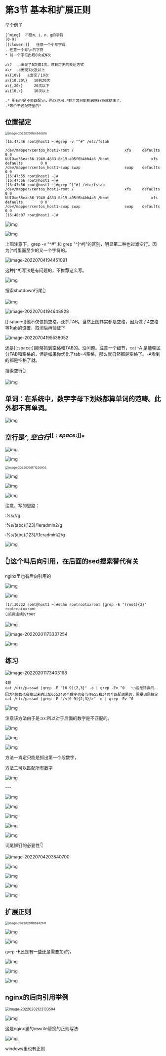 # 第3节 基本和扩展正则



举个例子

```
[^ming]  不是m、i、n、g的字符
[0-9]
[[:lower:]]   任意一个小写字母
. 任意一个非\n的字符
* 前一个字符出现0次或N次

a\?   a出现了0次或1次，可有可无的表达方式
a\+   a出现1次及以上
a\{10\}   a出现了10次
a\{10,20\}   10到20次
a\{,20\}     20次以下
a\{10,\}     10次以上

.* 所有但是不能匹配\n，所以你用.*抓全文只能抓到换行符就结束了，
.*等价于通配符里的*

```



## 位置锚定

<img src="3-基本和扩展正则.assets/image-20220201164946816.png" alt="image-20220201164946816" style="zoom:67%;" /> 

```
[16:47:46 root@host1 ~]#grep -v "^#" /etc/fstab

/dev/mapper/centos_host1-root /                       xfs     defaults        0 0
UUID=e36eac36-1940-4883-8c19-a05f6b4bb4a6 /boot                   xfs     defaults        0 0
/dev/mapper/centos_host1-swap swap                    swap    defaults        0 0
[16:47:55 root@host1 ~]#
[16:47:56 root@host1 ~]#
[16:47:56 root@host1 ~]#grep ^[^#] /etc/fstab
/dev/mapper/centos_host1-root /                       xfs     defaults        0 0
UUID=e36eac36-1940-4883-8c19-a05f6b4bb4a6 /boot                   xfs     defaults        0 0
/dev/mapper/centos_host1-swap swap                    swap    defaults        0 0
[16:48:07 root@host1 ~]#

```

![img](3-基本和扩展正则.assets/clip_image006.jpg)

![img](3-基本和扩展正则.assets/clip_image008.jpg)

上图注意下，grep -v "^#" 和 grep "^\[^#\]"的区别，明显第二种也过滤空行。因为\[^#]里面至少的又一个字符的。

![image-20220704194451091](3-基本和扩展正则.assets/image-20220704194451091.png)

这种\[^#\]写法是有问题的，不推荐这么写。



![img](3-基本和扩展正则.assets/clip_image010.jpg)

搜索shutdown行尾👆

![img](3-基本和扩展正则.assets/clip_image012.jpg)

![image-20220704194648828](3-基本和扩展正则.assets/image-20220704194648828.png)

[[:space:]]他不仅仅抓空格，还抓TAB。当然上图其实都是空格，因为做了4空格等1tab的设置，取消后再验证下

![image-20220704195538052](3-基本和扩展正则.assets/image-20220704195538052.png)

还是[[:space:]]能够抓到空格和TAB的。没问题。注意一个细节，cat -A 是能够区分TAB和空格的，但是如果你优化了tab=4空格，那么就自然都是空格了。-A看到的都是空格了就。

搜索空行👆

![img](3-基本和扩展正则.assets/clip_image014.jpg)

 



## 单词：在系统中，数字字母下划线都算单词的范畴。此外都不算单词。

![img](3-基本和扩展正则.assets/clip_image016.jpg)

## 空行是^$,空白行^[[:space:]]*$

![img](3-基本和扩展正则.assets/clip_image018.jpg)

![img](3-基本和扩展正则.assets/clip_image020.jpg)

 

 <img src="3-基本和扩展正则.assets/image-20220201171226905.png" alt="image-20220201171226905" style="zoom: 67%;" />

![img](3-基本和扩展正则.assets/clip_image024.jpg)

![img](3-基本和扩展正则.assets/clip_image026.jpg)

![img](3-基本和扩展正则.assets/clip_image028.jpg)

注意，写的思路：

:%s///g

:%s/(abc)(123)/1eradmin2/g

:%s/\(abc\)\(123\)/\1eradmin\2/g

 

![img](3-基本和扩展正则.assets/clip_image030.jpg)

## 👆这个叫后向引用，在后面的sed搜索替代有关

nginx里也有后向引用的

![img](3-基本和扩展正则.assets/clip_image032.jpg)

 

![img](3-基本和扩展正则.assets/clip_image034.jpg)

```
[17:30:32 root@host1 ~]#echo rootrootxxroot |grep -E "(root){2}"
rootrootxxroot
👆抓两连续的root
```



![img](3-基本和扩展正则.assets/clip_image036.jpg)

 

![image-20220201173337254](3-基本和扩展正则.assets/image-20220201173337254.png)

![img](3-基本和扩展正则.assets/clip_image040.jpg)



## 练习

![image-20220201173403168](3-基本和扩展正则.assets/image-20220201173403168.png)

```
4题
cat /etc/passwd |grep -E "[0-9]{2,3}" -o | grep -Ev ^0   👈这是错误的，因为4位数也会搜出来的比如65534这个数字也会当作655和34两个匹配结果的，需要词尾锚定
cat /etc/passwd |grep -E "/<[0-9]{2,3}/>" -o | grep -Ev ^0
```

![img](3-基本和扩展正则.assets/clip_image044.jpg)

注意该方法由于是:xx:所以对于后面的数字是不匹配的。

![img](3-基本和扩展正则.assets/clip_image046.jpg)

 

![img](3-基本和扩展正则.assets/clip_image048.jpg)

![img](3-基本和扩展正则.assets/clip_image050.jpg)

方法一肯定只能是抓出第一个段数字，

方法二可以匹配所有数字

![img](3-基本和扩展正则.assets/clip_image052.jpg)

 

\---

 

![img](3-基本和扩展正则.assets/clip_image054.jpg)

 

![img](3-基本和扩展正则.assets/clip_image056.jpg)

![img](3-基本和扩展正则.assets/clip_image058.jpg)

![img](3-基本和扩展正则.assets/clip_image060.jpg)

![img](3-基本和扩展正则.assets/clip_image062.jpg)

 词尾铆钉的必要性👇

![image-20220704203540700](3-基本和扩展正则.assets/image-20220704203540700.png)



 

![img](3-基本和扩展正则.assets/clip_image064.jpg)

![img](3-基本和扩展正则.assets/clip_image066.jpg)

![img](3-基本和扩展正则.assets/clip_image068.jpg)

![img](3-基本和扩展正则.assets/clip_image070.jpg)

##  扩展正则

<img src="3-基本和扩展正则.assets/image-20220201185942141.png" alt="image-20220201185942141" style="zoom:67%;" /> 



![img](3-基本和扩展正则.assets/clip_image074.jpg)

![img](3-基本和扩展正则.assets/clip_image076.jpg)

grep -E还是有一些还是需要加\的。

![img](3-基本和扩展正则.assets/clip_image078.jpg)

![img](3-基本和扩展正则.assets/clip_image080.jpg)

![img](3-基本和扩展正则.assets/clip_image082.jpg)

##  nginx的后向引用举例

<img src="3-基本和扩展正则.assets/image-20220202123133594.png" alt="image-20220202123133594" style="zoom:80%;" /> 

![img](3-基本和扩展正则.assets/clip_image002.jpg)

这是nginx里的rewrite替换的正则写法

 

 

![img](3-基本和扩展正则.assets/clip_image004-16437771516571.jpg)

windows里也有正则

